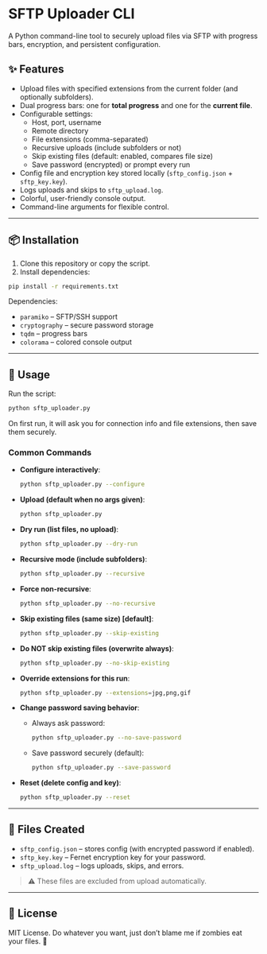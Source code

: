 # SFTP Uploader CLI

A Python command-line tool to securely upload files via SFTP with progress bars, encryption, and persistent configuration.

## ✨ Features

- Upload files with specified extensions from the current folder (and optionally subfolders).
- Dual progress bars: one for **total progress** and one for the **current file**.
- Configurable settings:
  - Host, port, username
  - Remote directory
  - File extensions (comma-separated)
  - Recursive uploads (include subfolders or not)
  - Skip existing files (default: enabled, compares file size)
  - Save password (encrypted) or prompt every run
- Config file and encryption key stored locally (`sftp_config.json` + `sftp_key.key`).
- Logs uploads and skips to `sftp_upload.log`.
- Colorful, user-friendly console output.
- Command-line arguments for flexible control.

---

## 📦 Installation

1. Clone this repository or copy the script.
2. Install dependencies:

```bash
pip install -r requirements.txt
```

Dependencies:

- `paramiko` – SFTP/SSH support
- `cryptography` – secure password storage
- `tqdm` – progress bars
- `colorama` – colored console output

---

## 🚀 Usage

Run the script:

```bash
python sftp_uploader.py
```

On first run, it will ask you for connection info and file extensions, then save them securely.

### Common Commands

- **Configure interactively**:
  ```bash
  python sftp_uploader.py --configure
  ```

- **Upload (default when no args given)**:
  ```bash
  python sftp_uploader.py
  ```

- **Dry run (list files, no upload)**:
  ```bash
  python sftp_uploader.py --dry-run
  ```

- **Recursive mode (include subfolders)**:
  ```bash
  python sftp_uploader.py --recursive
  ```

- **Force non-recursive**:
  ```bash
  python sftp_uploader.py --no-recursive
  ```

- **Skip existing files (same size) [default]**:
  ```bash
  python sftp_uploader.py --skip-existing
  ```

- **Do NOT skip existing files (overwrite always)**:
  ```bash
  python sftp_uploader.py --no-skip-existing
  ```

- **Override extensions for this run**:
  ```bash
  python sftp_uploader.py --extensions=jpg,png,gif
  ```

- **Change password saving behavior**:
  - Always ask password:
    ```bash
    python sftp_uploader.py --no-save-password
    ```
  - Save password securely (default):
    ```bash
    python sftp_uploader.py --save-password
    ```

- **Reset (delete config and key)**:
  ```bash
  python sftp_uploader.py --reset
  ```

---

## 📁 Files Created

- `sftp_config.json` – stores config (with encrypted password if enabled).
- `sftp_key.key` – Fernet encryption key for your password.
- `sftp_upload.log` – logs uploads, skips, and errors.

> ⚠️ These files are excluded from upload automatically.

---

## 📝 License

MIT License. Do whatever you want, just don’t blame me if zombies eat your files. 🧟
